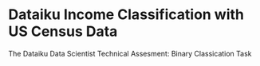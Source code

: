# Dataiku Income Classification with US Census Data
The Dataiku Data Scientist Technical Assesment: Binary Classication Task 

